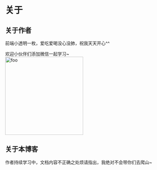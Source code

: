 # 关于

## 关于作者
前端小透明一枚，爱吃爱喝没心没肺，祝我天天开心^^  

欢迎小伙伴们添加微信一起学习~  
<img style='width:250px;' :src="$withBase('/img/WechatIMG4.jpeg')" alt="foo">

## 关于本博客
作者持续学习中，文档内容不正确之处烦请指出，我绝对不会带你们去爬山~

<ClientOnly><click></click></ClientOnly>